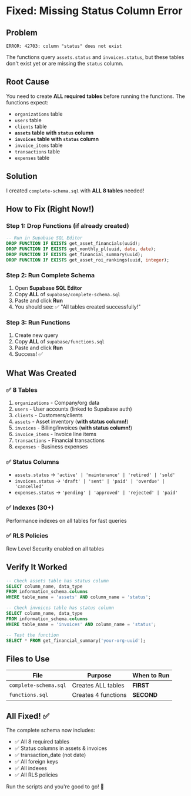 # Fixed: Missing Status Column Error

## Problem
```
ERROR: 42703: column "status" does not exist
```

The functions query `assets.status` and `invoices.status`, but these tables don't exist yet or are missing the `status` column.

## Root Cause
You need to create **ALL required tables** before running the functions. The functions expect:
- `organizations` table
- `users` table  
- `clients` table
- **`assets` table with `status` column**
- **`invoices` table with `status` column**
- `invoice_items` table
- `transactions` table
- `expenses` table

## Solution
I created `complete-schema.sql` with **ALL 8 tables** needed!

## How to Fix (Right Now!)

### Step 1: Drop Functions (if already created)
```sql
-- Run in Supabase SQL Editor
DROP FUNCTION IF EXISTS get_asset_financials(uuid);
DROP FUNCTION IF EXISTS get_monthly_pl(uuid, date, date);
DROP FUNCTION IF EXISTS get_financial_summary(uuid);
DROP FUNCTION IF EXISTS get_asset_roi_rankings(uuid, integer);
```

### Step 2: Run Complete Schema
1. Open **Supabase SQL Editor**
2. Copy **ALL** of `supabase/complete-schema.sql`
3. Paste and click **Run**
4. You should see: ✅ "All tables created successfully!"

### Step 3: Run Functions
1. Create new query
2. Copy **ALL** of `supabase/functions.sql`
3. Paste and click **Run**
4. Success! ✅

## What Was Created

### ✅ 8 Tables
1. `organizations` - Company/org data
2. `users` - User accounts (linked to Supabase auth)
3. `clients` - Customers/clients
4. `assets` - Asset inventory (**with status column!**)
5. `invoices` - Billing/invoices (**with status column!**)
6. `invoice_items` - Invoice line items
7. `transactions` - Financial transactions
8. `expenses` - Business expenses

### ✅ Status Columns
- `assets.status` → `'active' | 'maintenance' | 'retired' | 'sold'`
- `invoices.status` → `'draft' | 'sent' | 'paid' | 'overdue' | 'cancelled'`
- `expenses.status` → `'pending' | 'approved' | 'rejected' | 'paid'`

### ✅ Indexes (30+)
Performance indexes on all tables for fast queries

### ✅ RLS Policies
Row Level Security enabled on all tables

## Verify It Worked

```sql
-- Check assets table has status column
SELECT column_name, data_type
FROM information_schema.columns
WHERE table_name = 'assets' AND column_name = 'status';

-- Check invoices table has status column  
SELECT column_name, data_type
FROM information_schema.columns
WHERE table_name = 'invoices' AND column_name = 'status';

-- Test the function
SELECT * FROM get_financial_summary('your-org-uuid');
```

## Files to Use

| File | Purpose | When to Run |
|------|---------|-------------|
| `complete-schema.sql` | Creates ALL tables | **FIRST** |
| `functions.sql` | Creates 4 functions | **SECOND** |

## All Fixed! ✅

The complete schema now includes:
- ✅ All 8 required tables
- ✅ Status columns in assets & invoices
- ✅ transaction_date (not date)
- ✅ All foreign keys
- ✅ All indexes
- ✅ All RLS policies

Run the scripts and you're good to go! 🚀

